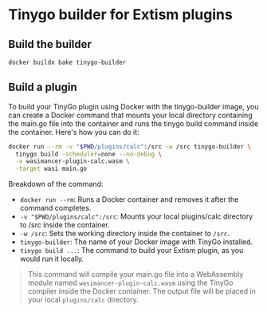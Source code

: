 # Tinygo builder for Extism plugins

## Build the builder
```bash
docker buildx bake tinygo-builder
```

## Build a plugin

To build your TinyGo plugin using Docker with the tinygo-builder image, you can create a Docker command that mounts your local directory containing the main.go file into the container and runs the tinygo build command inside the container. Here's how you can do it:

```bash
docker run --rm -v "$PWD/plugins/calc":/src -w /src tinygo-builder \
  tinygo build -scheduler=none --no-debug \
  -o wasimancer-plugin-calc.wasm \
  -target wasi main.go
```

Breakdown of the command:

- `docker run --rm`: Runs a Docker container and removes it after the command completes.
- `-v "$PWD/plugins/calc":/src`: Mounts your local plugins/calc directory to /src inside the container.
- `-w /src`: Sets the working directory inside the container to `/src`.
- `tinygo-builder`: The name of your Docker image with TinyGo installed.
- `tinygo build ...`: The command to build your Extism plugin, as you would run it locally.

> This command will compile your main.go file into a WebAssembly module named `wasimancer-plugin-calc.wasm` using the TinyGo compiler inside the Docker container. The output file will be placed in your local `plugins/calc` directory.